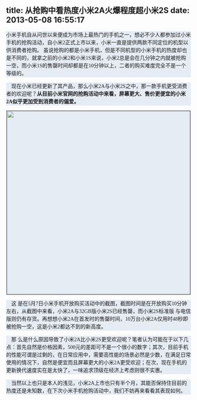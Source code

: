 title: 从抢购中看热度小米2A火爆程度超小米2S
date: 2013-05-08 16:55:17
---

<p style="margin-top:0px;margin-bottom:1em;padding:0px;font-family:Verdana;font-size:14px;line-height:21px;white-space:normal;background-color:#E5ECF4;">
	小米手机自从问世以来便成为市场上最热门的手机之一，想必不少人都参加过小米手机的抢购活动，自小米2正式上市以来，小米一直是提供两款不同定位的机型以供消费者抢购。 虽说抢购的都是小米手机，但是不同机型的小米手机的热度却也是不同的，就拿之前的小米2和小米1S来说，小米2总是会在几分钟之内就被抢购一空，而小米1S的售罄时间却都是在10分钟以上，二者的购买难度完全不是一个等级的。
</p>
<p style="margin-top:0px;margin-bottom:1em;padding:0px;font-family:Verdana;font-size:14px;line-height:21px;white-space:normal;background-color:#E5ECF4;">
	&nbsp;&nbsp;&nbsp; 现在小米已经更新了其产品，那么小米2A与小米2S之中，那一款手机更受消费者的欢迎呢？<b style="margin:0px;padding:0px;">从目前小米官网的抢购活动中来看，屏幕更大、售价更便宜的小米2A似乎更加受到消费者的偏爱。</b>
</p>
<p style="margin-top:0px;margin-bottom:1em;padding:0px;font-family:Verdana;font-size:14px;line-height:21px;white-space:normal;background-color:#E5ECF4;text-align:center;">
	<img src="http://img.cnbeta.com/newsimg/130508/1648540513987979.jpg" border="0" width="500" style="margin:0px;padding:0px;border:1px solid #333333;cursor:pointer;display:inline;" />
</p>
<p style="margin-top:0px;margin-bottom:1em;padding:0px;font-family:Verdana;font-size:14px;line-height:21px;white-space:normal;background-color:#E5ECF4;">
	&nbsp;&nbsp;&nbsp;&nbsp;这 是在5月7日小米手机开放购买活动中的截图，截图时间是在开放购买10分钟左右，从截图中来看，小米2A与32GB版小米2S已经售罄，而小米2S标准版 与电信版则仍有存货。再想想小米2A在首发时的售罄时间，10万台小米2A仅用时48秒即被抢购一空，这是小米2都达不到的新高度。
</p>
<p style="margin-top:0px;margin-bottom:1em;padding:0px;font-family:Verdana;font-size:14px;line-height:21px;white-space:normal;background-color:#E5ECF4;">
	&nbsp;&nbsp;&nbsp;&nbsp;那 么是什么原因导致了小米2A比小米2S更受欢迎呢？笔者认为可能在于以下几点：首先自然是价格因素，500元的差距可不是一个很小的数字；其次，目前手机 的性能可谓是过剩的，在日常应用中，需要高性能的场景必然是少数，在满足日常使用的情况下，自然是便宜而且屏幕更大的小米2A更受欢迎；在次，现在手机的 更新换代速度实在是太快了，一味追求顶级在经济上考虑则很不实惠。
</p>
<p style="margin-top:0px;margin-bottom:1em;padding:0px;font-family:Verdana;font-size:14px;line-height:21px;white-space:normal;background-color:#E5ECF4;">
	&nbsp;&nbsp;&nbsp;&nbsp;当然以上也只是本人的浅见，小米2A上市也只有半个月，其能否保持住目前的热度还是未知数，在下次小米手机抢购活动中，我们不妨再来看看其表现如何。
</p>